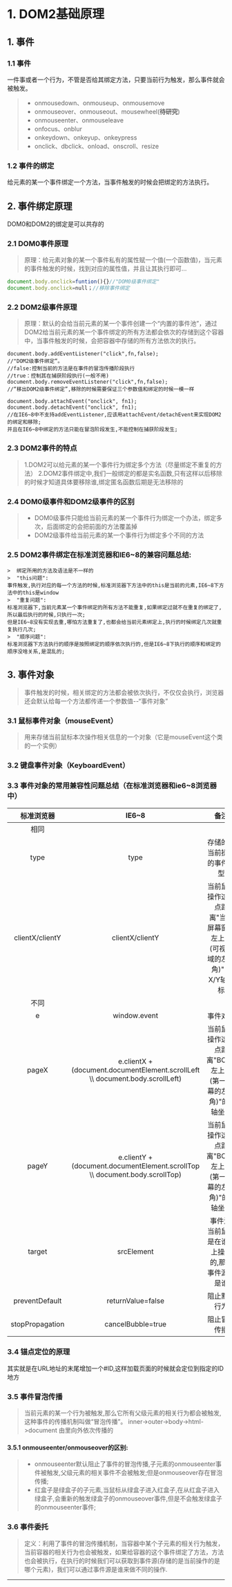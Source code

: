﻿
# 1. DOM2基础原理
## 1. 事件
### 1.1  事件
一件事或者一个行为，不管是否给其绑定方法，只要当前行为触发，那么事件就会被触发。
> * onmousedown、onmouseup、onmousemove
> * onmouseover、onmouseout、mousewheel(**待研究**)
> * onmouseenter、onmouseleave
> * onfocus、onblur
> * onkeydown、onkeyup、onkeypress
> * onclick、dbclick、onload、onscroll、resize

### 1.2  事件的绑定
给元素的某一个事件绑定一个方法，当事件触发的时候会把绑定的方法执行。

## 2. 事件绑定原理
DOM0和DOM2的绑定是可以共存的
### 2.1 DOM0事件原理
> 原理：给元素对象的某一个事件私有的属性赋一个值(一个函数值)，当元素的事件触发的时候，找到对应的属性值，并且让其执行即可...

```javascript
document.body.onclick=funtion(){}//"DOM0级事件绑定"
document.body.onclick=null；//移除事件绑定
``` 

### 2.2 DOM2级事件原理
> 原理：默认的会给当前元素的某一个事件创建一个“内置的事件池”，通过DOM2给当前元素的某一个事件绑定的所有方法都会依次的存储到这个容器中，当事件触发的时候，会把容器中存储的所有方法依次的执行。

```
document.body.addEventListener("click",fn,false);
//"DOM2级事件绑定“。
//false:控制当前的方法是在事件的冒泡传播阶段执行
//true：控制其在捕获阶段执行(一般不用)
document.body.removeEventListener("click",fn,false);
//“移出DOM2级事件绑定”,移除的时候需要保证三个参数值和绑定的时候一模一样

document.body.attachEvent("onclick", fn1);
document.body.detachEvent("onclick", fn1);
//在IE6~8中不支持addEventListener,应该用attachEvent/detachEvent来实现DOM2的绑定和移除;
并且在IE6~8中绑定的方法只能在冒泡阶段发生,不能控制在捕获阶段发生;
```

### 2.3 DOM2事件的特点
> 1.DOM2可以给元素的某一个事件行为绑定多个方法（尽量绑定不重复的方法）
> 2.DOM2事件绑定中,我们一般绑定的都是实名函数,只有这样以后移除的时候才知道具体要移除谁,绑定匿名函数后期是无法移除的

### 2.4 DOM0级事件和DOM2级事件的区别

> * DOM0级事件只能给当前元素的某一个事件行为绑定一个办法，绑定多次，后面绑定的会把前面的方法覆盖掉
> * DOM2级事件给当前元素的某一个事件行为绑定多个不同的方法

### 2.5 DOM2事件绑定在标准浏览器和IE6~8的兼容问题总结:
```
>  绑定所用的方法及语法是不一样的
>  "this问题":
事件触发,执行对应的每一个方法的时候,标准浏览器下方法中的this是当前的元素,IE6~8下方法中的this是window
>  "重复问题":
标准浏览器下,当前元素某一个事件绑定的所有方法不能重复,如果绑定过就不在重复的绑定了,所以最后执行的时候,只执行一次;
但是IE6~8没有实现去重,哪怕方法重复了,也都会给当前元素绑定上,执行的时候绑定几次就重复执行几次;
>  "顺序问题":
标准浏览器下方法执行的顺序是按照绑定的顺序依次执行的,但是IE6~8下执行的顺序和绑定的顺序没啥关系,是混乱的;
```

## 3. 事件对象
> 事件触发的时候，相关绑定的方法都会被依次执行，不仅仅会执行，浏览器还会默认给每一个方法都传递一个参数值--“事件对象”

### 3.1 鼠标事件对象（mouseEvent）

> 用来存储当前鼠标本次操作相关信息的一个对象（它是mouseEvent这个类的一个实例）

### 3.2 键盘事件对象（KeyboardEvent）

### 3.3 事件对象的常用兼容性问题总结（在标准浏览器和ie6~8浏览器中）
|   标准浏览器    |   IE6~8   | 备注 |
| :----:   | :----:  |  :----:  |
|相同|||
| type       |    type   |存储的是当前操做的事件类型|
|clientX/clientY|clientX/clientY|当前鼠标操作这一点距离"当前屏幕窗口左上角(可视区域的左上角)"的X/Y轴坐标
|不同|||
| e| window.event | 事件对象   |
| pageX |   e.clientX + (document.documentElement.scrollLeft \\\ document.body.scrollLeft)|当前鼠标操作这一点距离"BODY左上角(第一屏幕的左上角)"的X轴坐标|
| pageY |   e.clientY + (document.documentElement.scrollTop \\\ document.body.scrollTop)|当前鼠标操作这一点距离"BODY左上角(第一屏幕的左上角)"的Y轴坐标|
|target|srcElement|事件源,当前鼠标是在谁身上操纵的,那么事件源就是谁|
|preventDefault|returnValue=false|阻止默认行为|
|stopPropagation|cancelBubble=true|阻止冒泡传播|

### 3.4 锚点定位的原理
其实就是在URL地址的末尾增加一个#ID,这样加载页面的时候就会定位到指定的ID地方

### 3.5 事件冒泡传播
> 当前元素的某一个行为被触发,那么它所有父级元素的相关行为都会被触发,这种事件的传播机制叫做“冒泡传播”。
 inner->outer->body->html->document 由里向外依次传播的
 
#### 3.5.1 onmouseenter/onmouseover的区别:
> * onmouseenter默认阻止了事件的冒泡传播,子元素的onmouseenter事件被触发,父级元素的相关事件不会被触发;但是onmouseover存在冒泡传播;
> * 红盒子是绿盒子的子元素,当鼠标从绿盒子进入红盒子,在从红盒子进入绿盒子,会重新的触发绿盒子的onmouseover事件,但是不会触发绿盒子的onmouseenter事件;

### 3.6 事件委托

> 定义：利用了事件的冒泡传播机制，当容器中某个子元素的相关行为触发，当前容器的相关行为也会被触发，如果给容器的这个事件绑定了方法，方法也会被执行，在执行的时候我们可以获取到事件源(存储的是当前操作的是哪个元素)，我们可以通过事件源是谁来做不同的操作.

---





